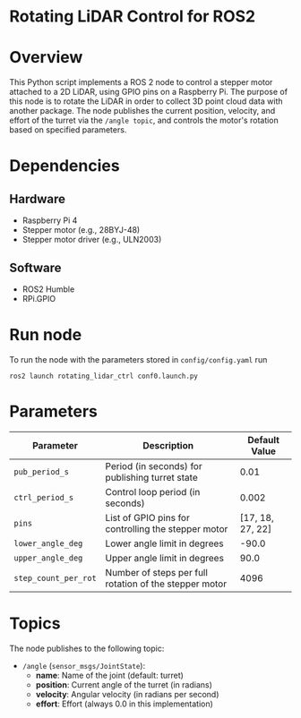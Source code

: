 # Rotating LiDAR Control for ROS2

# Overview

This Python script implements a ROS 2 node to control a stepper motor attached to a 2D LiDAR, using GPIO pins on a Raspberry Pi. The purpose of this node is to rotate the LiDAR in order to collect 3D point cloud data with another package. The node publishes the current position, velocity, and effort of the turret via the `/angle topic`, and controls the motor's rotation based on specified parameters.

# Dependencies

## Hardware

- Raspberry Pi 4
- Stepper motor (e.g., 28BYJ-48)
- Stepper motor driver (e.g., ULN2003)

## Software

- ROS2 Humble
- RPi.GPIO

# Run node

To run the node with the parameters stored in `config/config.yaml` run

```shell
ros2 launch rotating_lidar_ctrl conf0.launch.py
```

# Parameters

| Parameter             | Description                                               | Default Value |
|-----------------------|-----------------------------------------------------------|---------------|
| `pub_period_s`        | Period (in seconds) for publishing turret state           | 0.01          |
| `ctrl_period_s`       | Control loop period (in seconds)                          | 0.002         |
| `pins`                | List of GPIO pins for controlling the stepper motor       | [17, 18, 27, 22] |
| `lower_angle_deg`     | Lower angle limit in degrees                              | -90.0         |
| `upper_angle_deg`     | Upper angle limit in degrees                              | 90.0          |
| `step_count_per_rot`  | Number of steps per full rotation of the stepper motor    | 4096          |

# Topics

The node publishes to the following topic:

- `/angle` (`sensor_msgs/JointState`): 
    - **name**: Name of the joint (default: turret)
    - **position**: Current angle of the turret (in radians)
    - **velocity**: Angular velocity (in radians per second)
    - **effort**: Effort (always 0.0 in this implementation)